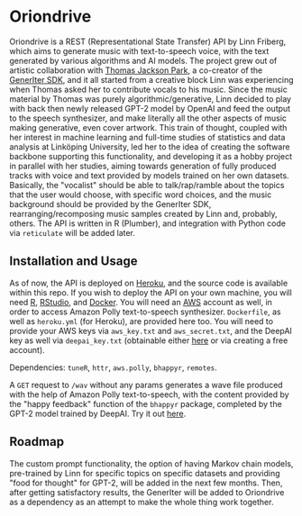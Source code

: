 # Oriondrive

Oriondrive is a REST (Representational State Transfer) API by Linn Friberg, which aims to generate music with text-to-speech voice, with the text generated by various algorithms and AI models. The project grew out of artistic collaboration with [Thomas Jackson Park](https://github.com/Mystified131), a co-creator of the [GenerIter SDK](https://github.com/GridPresence/GenerIter), and it all started from a creative block Linn was experiencing when Thomas asked her to contribute vocals to his music. Since the music material by Thomas was purely algorithmic/generative, Linn decided to play with back then newly released GPT-2 model by OpenAI and feed the output to the speech synthesizer, and make literally all the other aspects of music making generative, even cover artwork. This train of thought, coupled with her interest in machine learning and full-time studies of statistics and data analysis at Linköping University, led her to the idea of creating the software backbone supporting this functionality, and developing it as a hobby project in parallel with her studies, aiming towards generation of fully produced tracks with voice and text provided by models trained on her own datasets. Basically, the "vocalist" should be able to talk/rap/ramble about the topics that the user would choose, with specific word choices, and the music background should be provided by the GenerIter SDK, rearranging/recomposing music samples created by Linn and, probably, others. The API is written in R (Plumber), and integration with Python code via `reticulate` will be added later.

## Installation and Usage

As of now, the API is deployed on [Heroku]( https://radiant-woodland-99773.herokuapp.com/__docs__/), and the source code is available within this repo. If you wish to deploy the API on your own machine, you will need [R](https://www.r-project.org/), [RStudio](https://www.rstudio.com/), and [Docker](https://www.docker.com/). You will need an [AWS](https://aws.amazon.com/) account as well, in order to access Amazon Polly text-to-speech synthesizer. `Dockerfile`, as well as `heroku.yml` (for Heroku), are provided here too. You will need to provide your AWS keys via `aws_key.txt` and `aws_secret.txt`, and the DeepAI key as well via `deepai_key.txt` (obtainable either [here](https://deepai.org/machine-learning-model/text-generator) or via creating a free account).

Dependencies: `tuneR`, `httr`, `aws.polly`, `bhappyr`, `remotes`.

A `GET` request to `/wav` without any params generates a wave file produced with the help of Amazon Polly text-to-speech, with the content provided by the "happy feedback" function of the `bhappyr` package, completed by the GPT-2 model trained by DeepAI. Try it out [here]( https://radiant-woodland-99773.herokuapp.com/wav).

## Roadmap

The custom prompt functionality, the option of having Markov chain models, pre-trained by Linn for specific topics on specific datasets and providing "food for thought" for GPT-2, will be added in the next few months. Then, after getting satisfactory results, the GenerIter will be added to Oriondrive as a dependency as an attempt to make the whole thing work together.
